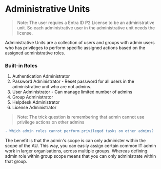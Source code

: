 # Administrative Units

> Note: The user requies a Entra ID P2 License to be an administrative unit. So each administrative user in the administrative unit needs the license.

Administrative Units are a collection of users and groups with admin users who has privileges to perform specific assigned actions based on the assigned administrative roles.

### Built-in Roles

1. Authentication Administrator
2. Password Administrator - Reset password for all users in the administrative unit who are not admins.
3. User Administrator - Can manage limited number of admins
4. Group Administrator
5. Helpdesk Administrator
6. License Administrator

> Note: The trick question is remembering that admin cannot use privilege actions on other admins

```diff
- Which admin roles cannot perform privileged tasks on other admins?
```

The benefit is that the admin's scope is can only administer within the scope of the AU. This way, you can easily assign certain common IT admin work in larger organisations, across multiple groups. Whereas defining admin role within group scope means that you can only administrate within that group.